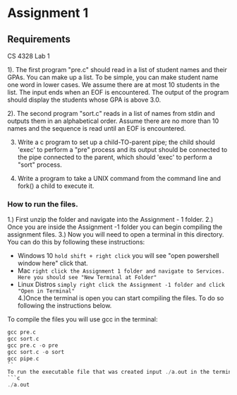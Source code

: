 # Assignment 1



## Requirements

CS 4328 Lab 1 

1). The first program "pre.c" 
should read in a list of student names and their GPAs. You can make up a list. To be simple, you 
can make student name one word in lower cases. We assume there are at most 10 students in the list. 
The input ends when an EOF is encountered. The output of the program should display the students 
whose GPA is above 3.0. 

2). The second program "sort.c" reads in a list of names from stdin and 
outputs them in an alphabetical order. Assume there are no more than 10 
names and the sequence is read until an EOF is encountered.  

3. Write a c program to set up a child-TO-parent pipe; the child 
should 'exec' to perform a "pre" process and its output should be 
connected to the pipe connected to the parent, which should 'exec' to 
perform a "sort" process.

4. Write a program to take a UNIX command from the command line
and fork() a child to execute it. 


### How to run the files.
1.) First unzip the folder and navigate into the Assignment - 1 folder.
2.) Once you are inside the Assignment -1 folder you can begin compiling the assignment files.
3.) Now you will need to open a terminal in this directory. You can do this by following these instructions:  
   * Windows 10 ``` hold shift + right click ``` you will see "open powershell window here" click that.  
   * Mac ``` right click the Assignment 1 folder and navigate to Services. Here you should see "New Terminal at Folder" ```  
   * Linux Distros ```simply right click the Assignment -1 folder and click "Open in Terminal"```    
4.)Once the terminal is open you can start compiling the files. To do so following the instructions below. 
    
To compile the files you will use gcc in the terminal:
```c
gcc pre.c
gcc sort.c
gcc pre.c -o pre
gcc sort.c -o sort
gcc pipe.c
``
To run the executable file that was created input ./a.out in the terminal:
```c
./a.out
```


